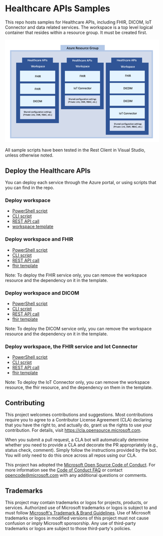 # Healthcare APIs Samples

This repo hosts samples for Healthcare APIs, including FHIR, DICOM, IoT Connector and data related services. The workspace is a top level logical container that resides within a resource group. It must be created first.

![image.png](/docs/images/workspace.png)

All sample scripts have been tested in the Rest Client in Visual Studio, unless otherwise noted.

## Deploy the Healthcare APIs

You can deploy each service through the Azure portal, or using scripts that you can find in the repo.

### Deploy workspace
- [PowerShell script](/src/scripts/workspacearm.ps1)
- [CLI script](/src/scripts/workspacearm.bash)
- [REST API call](/src/scripts/workspacerest.http)
- [workspace template](/src/templates/workspacetemplate.json)

### Deploy workspace and FHIR
- [PowerShell script](/src/scripts/fhirarm.ps1)
- [CLI script](/src/scripts/fhirarm.bash)
- [REST API call](/src/scripts/fhirrest.http)
- [fhir template](/src/templates/workspacetemplate.json)

Note: To deploy the FHIR service only, you can remove the workspace resource and the dependency on it in the template.

### Deploy workspace and DICOM
- [PowerShell script](/src/scripts/dicomarm.ps1)
- [CLI script](/src/scripts/dicomarm.bash)
- [REST API call](/src/scripts/dicomrest.http)
- [fhir template](/src/templates/dicomtemplate.json)

Note: To deploy the DICOM service only, you can remove the workspace resource and the dependency on it in the template.

### Deploy workspace, the FHIR service and Iot Connector
- [PowerShell script](/src/scripts/iotarm.ps1)
- [CLI script](/src/scripts/iotarm.bash)
- [REST API call](/src/scripts/iotrest.http)
- [fhir template](/src/templates/iottemplate.json)

Note: To deploy the IoT Connector only, you can remove the workspace resource, the fhir resource, and the dependency on them in the template.


## Contributing

This project welcomes contributions and suggestions.  Most contributions require you to agree to a
Contributor License Agreement (CLA) declaring that you have the right to, and actually do, grant us
the rights to use your contribution. For details, visit https://cla.opensource.microsoft.com.

When you submit a pull request, a CLA bot will automatically determine whether you need to provide
a CLA and decorate the PR appropriately (e.g., status check, comment). Simply follow the instructions
provided by the bot. You will only need to do this once across all repos using our CLA.

This project has adopted the [Microsoft Open Source Code of Conduct](https://opensource.microsoft.com/codeofconduct/).
For more information see the [Code of Conduct FAQ](https://opensource.microsoft.com/codeofconduct/faq/) or
contact [opencode@microsoft.com](mailto:opencode@microsoft.com) with any additional questions or comments.

## Trademarks

This project may contain trademarks or logos for projects, products, or services. Authorized use of Microsoft 
trademarks or logos is subject to and must follow 
[Microsoft's Trademark & Brand Guidelines](https://www.microsoft.com/en-us/legal/intellectualproperty/trademarks/usage/general).
Use of Microsoft trademarks or logos in modified versions of this project must not cause confusion or imply Microsoft sponsorship.
Any use of third-party trademarks or logos are subject to those third-party's policies.
